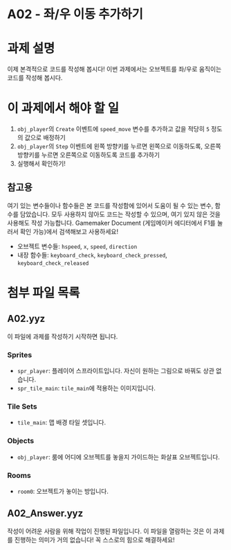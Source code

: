 # A02 - 좌/우 이동 추가하기

# 과제 설명
이제 본격적으로 코드를 작성해 봅시다! 이번 과제에서는 오브젝트를 좌/우로 움직이는 코드를 작성해 봅시다.

# 이 과제에서 해야 할 일
1. ```obj_player```의 ```Create``` 이벤트에 ```speed_move``` 변수를 추가하고 값을 적당히 ```5``` 정도의 값으로 배정하기
2. ```obj_player```의 ```Step``` 이벤트에 왼쪽 방향키를 누르면 왼쪽으로 이동하도록, 오른쪽 방향키를 누르면 오른쪽으로 이동하도록 코드를 추가하기
3. 실행해서 확인하기!   

## 참고용 
여기 있는 변수들이나 함수들은 본 코드를 작성함에 있어서 도움이 될 수 있는 변수, 함수를 담았습니다. 모두 사용하지 않아도 코드는 작성할 수 있으며, 여기 있지 않은 것을 사용해도 작성 가능합니다. Gamemaker Document (게임메이커 에디터에서 F1를 눌러서 확인 가능)에서 검색해보고 사용하세요!
  * 오브젝트 변수들: ```hspeed```, ```x```, ```speed```, ```direction```
  * 내장 함수들: ```keyboard_check```, ```keyboard_check_pressed```, ```keyboard_check_released```

# 첨부 파일 목록

## A02.yyz
이 파일에 과제를 작성하기 시작하면 됩니다.
### Sprites
 - ```spr_player```: 플레이어 스프라이트입니다. 자신이 원하는 그림으로 바꿔도 상관 없습니다.
 - ```spr_tile_main```: ```tile_main```에 적용하는 이미지입니다.
### Tile Sets
 - ```tile_main```: 맵 배경 타일 셋입니다.
### Objects
 - ```obj_player```: 룸에 어디에 오브젝트를 놓을지 가이드하는 화살표 오브젝트입니다.
### Rooms
 - ```room0```: 오브젝트가 놓이는 방입니다.

## A02_Answer.yyz
작성이 어려운 사람을 위해 작업이 진행된 파일입니다. 이 파일을 열람하는 것은 이 과제를 진행하는 의미가 거의 없습니다! 꼭 스스로의 힘으로 해결하세요!